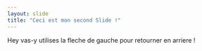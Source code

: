 ```yaml
---
layout: slide
title: "Ceci est mon second Slide !"
---
```

Hey vas-y utilises la fleche de gauche pour retourner en arriere !